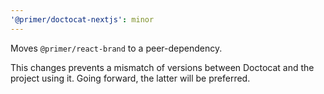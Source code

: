 ```yaml
---
'@primer/doctocat-nextjs': minor
---
```


Moves `@primer/react-brand` to a peer-dependency.

This changes prevents a mismatch of versions between Doctocat and the project using it. Going forward, the latter will be preferred.
